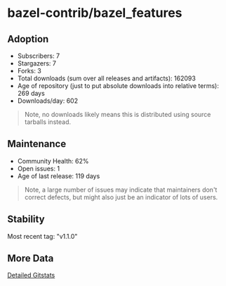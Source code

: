 # bazel-contrib/bazel_features

## Adoption

- Subscribers: 7
- Stargazers: 7
- Forks: 3
- Total downloads (sum over all releases and artifacts): 162093
- Age of repository (just to put absolute downloads into relative terms): 269 days
- Downloads/day: 602

> Note, no downloads likely means this is distributed using source tarballs instead.

## Maintenance

- Community Health: 62%
- Open issues: 1
- Age of last release: 119 days

> Note, a large number of issues may indicate that maintainers don't correct defects, but might also
> just be an indicator of lots of users.

## Stability

Most recent tag: "v1.1.0"

## More Data

[Detailed Gitstats](/bazel-catalog/gitstats/bazel-contrib/bazel_features)

